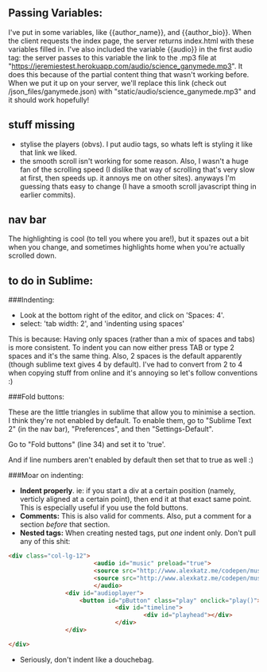 

## Passing Variables:

I've put in some variables, like {{author\_name}}, and {{author\_bio}}. When the client requests the index page, the server returns index.html with these variables filled in. I've also included the variable {{audio}} in the first audio tag: the server passes to this variable the link to the .mp3 file at "https://jeremiestest.herokuapp.com/audio/science_ganymede.mp3". It does this because of the partial content thing that wasn't working before. When we put it up on your server, we'll replace this link (check out /json\_files/ganymede.json) with "static/audio/science\_ganymede.mp3" and it should work hopefully!

## stuff missing

- stylise the players (obvs). I put audio tags, so whats left is styling it like that link we liked.
- the smooth scroll isn't working for some reason. Also, I wasn't a huge fan of the scrolling speed (I dislike that way of scrolling that's very slow at first, then speeds up. it annoys me on other sites). anyways I'm guessing thats easy to change (I have a smooth scroll javascript thing in earlier commits).

## nav bar

The highlighting is cool (to tell you where you are!), but it spazes out a bit when you change, and sometimes highlights home when you're actually scrolled down.

## to do in Sublime:

###Indenting:

- Look at the bottom right of the editor, and click on 'Spaces: 4'.
- select: 'tab width: 2', and 'indenting using spaces'

This is because: Having only spaces (rather than a mix of spaces and tabs) is more consistent. To indent you can now either press TAB or type 2 spaces and it's the same thing. Also, 2 spaces is the default apparently (though sublime text gives 4 by default). I've had to convert from 2 to 4 when copying stuff from online and it's annoying so let's follow conventions :)

###Fold buttons:

These are the little triangles in sublime that allow you to minimise a section. I think they're not enabled by default. To enable them, go to "Sublime Text 2" (in the nav bar), "Preferences", and then "Settings-Default".

Go to "Fold buttons" (line 34) and set it to 'true'.

And if line numbers aren't enabled by default then set that to true as well :)

###Moar on indenting:

- **Indent properly**. ie: if you start a div at a certain position (namely, verticly aligned at a certain point), then end it at that exact same point. This is especially useful if you use the fold buttons.
- **Comments:** This is also valid for comments. Also, put a comment for a section *before* that section.
- **Nested tags:** When creating nested tags, put *one* indent only. Don't pull any of this shit:


```html
<div class="col-lg-12">
						<audio id="music" preload="true">
						<source src="http://www.alexkatz.me/codepen/music/interlude.mp3">
						<source src="http://www.alexkatz.me/codepen/music/interlude.ogg">
						</audio>
				<div id="audioplayer">
					<button id="pButton" class="play" onclick="play()"></button>
							  <div id="timeline">
									  <div id="playhead"></div>
							  </div>
				</div>

</div>
```

- Seriously, don't indent like a douchebag.

